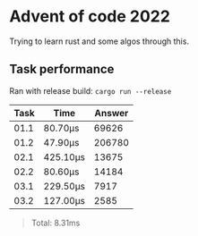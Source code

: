# Advent of code 2022

Trying to learn rust and some algos through this.

## Task performance
Ran with release build: `cargo run --release`

| Task  | Time          | Answer
|-------|---------------|---------------
| 01.1  | 80.70µs       | 69626
| 01.2  | 47.90µs       | 206780
| 02.1  | 425.10µs      | 13675
| 02.2  | 80.60µs       | 14184
| 03.1  | 229.50µs      | 7917
| 03.2  | 127.00µs      | 2585

> Total: 8.31ms
